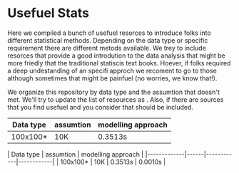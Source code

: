 # Usefuel Stats
Here we compiled a bunch of usefuel resorces to introduce folks into different statistical methods. Depending on the data type or specific requirement there are different metods available. We trey to include resorces that provide a good introdution to the data analysis that might be more friedly that the traditional statiscis text books. Hoever, if folks required a deep undestanding of an specifi approch we recoment to go to those although sometimes that might be painfuel (no worries, we know that!).

We organize this repository by data type and the assumtion that doesn't met. We'll try to update the list of resources as . Also, if there are sources that you find usefuel and you consider that should be included. 

| Data type  | assumtion  | modelling approach |  
|-------------|------|------------|
| 100x100*    | 10K  | 0.3513s    |





|  Data type  | assumtion  | modelling approach | 
|-------------|------|------------|------------|
| 100x100*    | 10K  | 0.3513s    | 0.0010s    |
